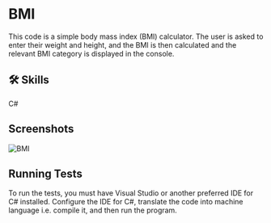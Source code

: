 
# BMI

This code is a simple body mass index (BMI) calculator. The user is asked to enter their weight and height, and the BMI is then calculated and the relevant BMI category is displayed in the console.

## 🛠 Skills
C#


## Screenshots


![BMI](https://github.com/maciekstrach01/Library_project_cpp/assets/146733279/d39d6732-b39b-42a7-a1a0-7c5c72c7ebcf)



## Running Tests

To run the tests, you must have Visual Studio or another preferred IDE for C# installed. Configure the IDE for C#, translate the code into machine language i.e. compile it, and then run the program.

```

